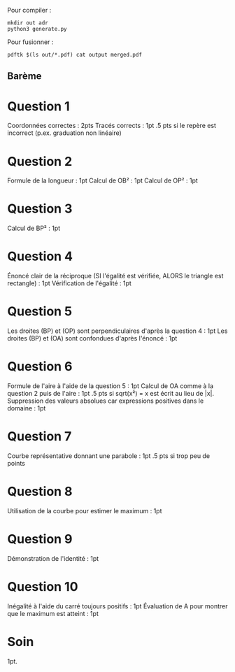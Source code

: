 Pour compiler :
```
mkdir out adr
python3 generate.py
```

Pour fusionner :
```
pdftk $(ls out/*.pdf) cat output merged.pdf
```

## Barème

# Question 1
Coordonnées correctes : 2pts
Tracés corrects : 1pt
.5 pts si le repère est incorrect (p.ex. graduation non linéaire)

# Question 2
Formule de la longueur  : 1pt
Calcul de OB² : 1pt
Calcul de OP² : 1pt

# Question 3
Calcul de BP² : 1pt

# Question 4
Énoncé clair de la réciproque (SI l'égalité est vérifiée, ALORS le triangle est rectangle) : 1pt
Vérification de l'égalité : 1pt

# Question 5
Les droites (BP) et (OP) sont perpendiculaires d'après la question 4 : 1pt
Les droites (BP) et (OA) sont confondues d'après l'énoncé : 1pt

# Question 6
Formule de l'aire à l'aide de la question 5 : 1pt
Calcul de OA comme à la question 2 puis de l'aire : 1pt
.5 pts si sqrt(x²) = x est écrit au lieu de |x|.
Suppression des valeurs absolues car expressions positives dans le domaine : 1pt

# Question 7
Courbe représentative donnant une parabole : 1pt
.5 pts si trop peu de points

# Question 8 
Utilisation de la courbe pour estimer le maximum : 1pt

# Question 9
Démonstration de l'identité : 1pt

# Question 10
Inégalité à l'aide du carré toujours positifs : 1pt
Évaluation de A pour montrer que le maximum est atteint : 1pt

# Soin
1pt.
